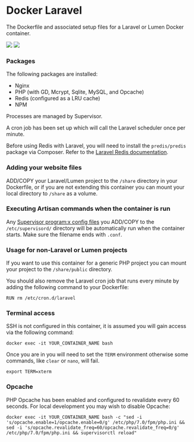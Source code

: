 # Docker Laravel

The Dockerfile and associated setup files for a Laravel or Lumen Docker container.

![](https://images.microbadger.com/badges/version/liamfiddler/docker-laravel.svg) ![](https://images.microbadger.com/badges/image/liamfiddler/docker-laravel.svg)

### Packages

The following packages are installed:
- Nginx
- PHP (with GD, Mcrypt, Sqlite, MySQL, and Opcache)
- Redis (configured as a LRU cache)
- NPM

Processes are managed by Supervisor.

A cron job has been set up which will call the Laravel scheduler once per minute.

Before using Redis with Laravel, you will need to install the `predis/predis`
package via Composer. Refer to the [Laravel Redis documentation](https://laravel.com/docs/master/redis).


### Adding your website files

ADD/COPY your Laravel/Lumen project to the `/share` directory in your
Dockerfile, or if you are not extending this container you can mount
your local directory to `/share` as a volume.


### Executing Artisan commands when the container is run

Any [Supervisor program:x config files](http://supervisord.org/configuration.html#program-x-section-values)
you ADD/COPY to the `/etc/supervisord/` directory will be automatically run when
the container starts. Make sure the filename ends with `.conf`.


### Usage for non-Laravel or Lumen projects

If you want to use this container for a generic PHP project you can mount
your project to the `/share/public` directory.

You should also remove the Laravel cron job that runs every minute
by adding the following command to your Dockerfile:

```
RUN rm /etc/cron.d/laravel
```


### Terminal access

SSH is not configured in this container, it is assumed you will gain access
via the following command:

```
docker exec -it YOUR_CONTAINER_NAME bash
```

Once you are in you will need to set the `TERM` environment otherwise some
commands, like `clear` or `nano`, will fail.

```
export TERM=xterm
```


### Opcache

PHP Opcache has been enabled and configured to revalidate every 60 seconds.
For local development you may wish to disable Opcache:

```
docker exec -it YOUR_CONTAINER_NAME bash -c "sed -i 's/opcache.enable=1/opcache.enable=0/g' /etc/php/7.0/fpm/php.ini && sed -i 's/opcache.revalidate_freq=60/opcache.revalidate_freq=0/g' /etc/php/7.0/fpm/php.ini && supervisorctl reload"
```
